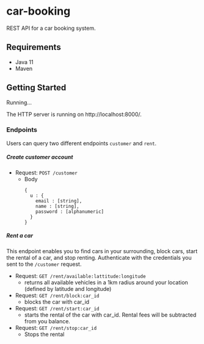 # car-booking

REST API for a car booking system.

## Requirements
* Java 11
* Maven

## Getting Started 
Running...

The HTTP server is running on http://localhost:8000/.

### Endpoints
Users can query two different endpoints `customer` and `rent`. 

##### Create customer account
* Request: `POST /customer`
    * Body
        ```
        {
          u : {
            email : [string],
            name : [string],
            password : [alphanumeric]
          }
        }
        ```

##### Rent a car
This endpoint enables you to find cars in your surrounding, block cars, start the rental of a car, and stop renting. Authenticate with the credentials you sent to the `/customer` request.
* Request: `GET /rent/available:lattitude:longitude`
    * returns all available vehicles in a 1km radius around your location (defined by latitude and longitude)
* Request: `GET /rent/block:car_id`
    * blocks the car with car_id
* Request: `GET /rent/start:car_id`
    * starts the rental of the car with car_id. Rental fees will be subtracted from you balance.
* Request: `GET /rent/stop:car_id`
    * Stops the rental

 

